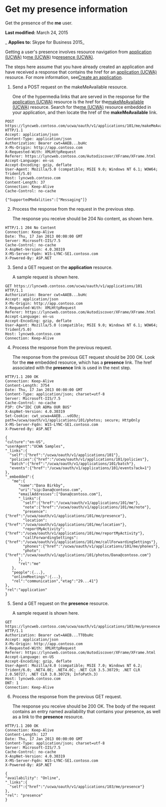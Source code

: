 
# Get my presence information
Get the presence of the  **me** user.

 **Last modified:** March 24, 2015

 _ **Applies to:** Skype for Business 2015_

Getting a user's presence involves resource navigation from [application (UCWA)](application_ref.md) to[me (UCWA)](me_ref.md) to[presence (UCWA)](presence_ref.md).

The steps here assume that you have already created an application and have received a response that contains the href for an [application (UCWA)](application_ref.md) resource. For more information, see[Create an application](CreateAnApplication.md).

1. Send a POST request on the makeMeAvailable resource.
    
    One of the hypermedia links that are served in the response for the [application (UCWA)](application_ref.md) resource is the href for the[makeMeAvailable (UCWA)](makeMeAvailable_ref.md) resource. Search for the[me (UCWA)](me_ref.md) resource embedded in your application, and then locate the href of the **makeMeAvailable** link.
    


  ```
  POST https://lyncweb.contoso.com/ucwa/oauth/v1/applications/101/me/makeMeAvailable HTTP/1.1
Accept: application/json
Content-Type: application/json
Authorization: Bearer cwt=AAEB...buHc
X-Ms-Origin: http://app.contoso.com
X-Requested-With: XMLHttpRequest
Referer: https://lyncweb.contoso.com/Autodiscover/XFrame/XFrame.html
Accept-Language: en-us
Accept-Encoding: gzip, deflate
User-Agent: Mozilla/5.0 (compatible; MSIE 9.0; Windows NT 6.1; WOW64; Trident/5.0)
Host: lyncweb.contoso.com
Content-Length: 37
Connection: Keep-Alive
Cache-Control: no-cache

{"SupportedModalities":["Messaging"]}
  ```

2. Process the response from the request in the previous step.
    
    The response you receive should be 204 No content, as shown here.
    


  ```
  HTTP/1.1 204 No Content
Connection: Keep-Alive
Date: Thu, 17 Jan 2013 00:00:00 GMT
Server: Microsoft-IIS/7.5
Cache-Control: no-cache
X-AspNet-Version: 4.0.30319
X-MS-Server-Fqdn: W15-LYNC-SE1.contoso.com
X-Powered-By: ASP.NET
  ```

3. Send a GET request on the  **application** resource.
    
    A sample request is shown here.
    


  ```
  GET https://lyncweb.contoso.com/ucwa/oauth/v1/applications/101 HTTP/1.1
Authorization: Bearer cwt=AAEB...buHc
Accept: application/json
X-Ms-Origin: http://app.contoso.com
X-Requested-With: XMLHttpRequest
Referer: https://lyncweb.contoso.com/Autodiscover/XFrame/XFrame.html
Accept-Language: en-us
Accept-Encoding: gzip, deflate
User-Agent: Mozilla/5.0 (compatible; MSIE 9.0; Windows NT 6.1; WOW64; Trident/5.0)
Host: lyncweb.contoso.com
Connection: Keep-Alive

  ```

4. Process the response from the previous request.
    
    The response from the previous GET request should be 200 OK. Look for the  **me** embedded resource, which has a **presence** link. The href associated with the **presence** link is used in the next step.
    


  ```
  HTTP/1.1 200 OK
Connection: Keep-Alive
Content-Length: 3754
Date: Thu, 17 Jan 2013 00:00:00 GMT
Content-Type: application/json; charset=utf-8
Server: Microsoft-IIS/7.5
Cache-Control: no-cache
P3P: CP="IDC CUR ADMa OUR BUS"
X-AspNet-Version: 4.0.30319
Set-Cookie: cwt_ucwa=AAEB...vdG9z; path=/ucwa/oauth/v1/applications/101/photos; secure; HttpOnly
X-MS-Server-Fqdn: W15-LYNC-SE1.contoso.com
X-Powered-By: ASP.NET

{
  "culture":"en-US",
  "userAgent":"UCWA Samples",
  "_links":{
    "self":{"href":"/ucwa/oauth/v1/applications/101"},
    "policies":{"href":"/ucwa/oauth/v1/applications/101/policies"},
    "batch":{"href":"/ucwa/oauth/v1/applications/101/batch"},
    "events":{"href":"/ucwa/oauth/v1/applications/101/events?ack=1"}
  },
  "_embedded":{
     "me":{
        "name":"Dana Birkby",
        "uri":"sip:Dana@contoso.com",
        "emailAddresses":["Dana@contoso.com"],
        "_links":{
          "self":{"href":"/ucwa/oauth/v1/applications/101/me"},
          "note":{"href":"/ucwa/oauth/v1/applications/101/me/note"},
          "presence":{"href":"/ucwa/oauth/v1/applications/101/me/presence"},
          "location":{"href":"/ucwa/oauth/v1/applications/101/me/location"},
          "reportMyActivity":{"href":"/ucwa/oauth/v1/applications/101/me/reportMyActivity"},
          "callForwardingSettings":{"href":"/ucwa/oauth/v1/applications/101/me/callForwardingSettings"},
          "phones":{"href":"/ucwa/oauth/v1/applications/101/me/phones"},
          "photo":{"href":"/ucwa/oauth/v1/applications/101/photos/Dana@contoso.com"}
        },
        "rel":"me"
     },
     "people":{...},
     "onlineMeetings":{...},
     "rel":"communication","etag":"29...41"}
  },
  "rel":"application"
}
  ```

5. Send a GET request on the  **presence** resource.
    
    A sample request is shown here.
    


  ```
  GET https://lyncweb.contoso.com/ucwa/oauth/v1/applications/103/me/presence HTTP/1.1
Authorization: Bearer cwt=AAEB...TT0buHc
Accept: application/json
X-Ms-Origin: http://app.contoso.com
X-Requested-With: XMLHttpRequest
Referer: https://lyncweb.contoso.com/Autodiscover/XFrame/XFrame.html
Accept-Language: en-US
Accept-Encoding: gzip, deflate
User-Agent: Mozilla/4.0 (compatible; MSIE 7.0; Windows NT 6.2; Trident/6.0; .NET4.0E; .NET4.0C; .NET CLR 3.5.30729; .NET CLR 2.0.50727; .NET CLR 3.0.30729; InfoPath.3)
Host: lyncweb.contoso.com
DNT: 1
Connection: Keep-Alive
  ```

6. Process the response from the previous GET request.
    
    The response you receive should be 200 OK. The body of the request contains an entry named availability that contains your presence, as well as a link to the  **presence** resource.
    


  ```
  HTTP/1.1 200 OK
Connection: Keep-Alive
Content-Length: 127
Date: Thu, 17 Jan 2013 00:00:00 GMT
Content-Type: application/json; charset=utf-8
Server: Microsoft-IIS/7.5
Cache-Control: no-cache
X-AspNet-Version: 4.0.30319
X-MS-Server-Fqdn: W15-LYNC-SE1.contoso.com
X-Powered-By: ASP.NET

{
  "availability": "Online",
  "_links":{
    "self":{"href":"/ucwa/oauth/v1/applications/103/me/presence"}
  },
  "rel": "presence"
}
  ```

